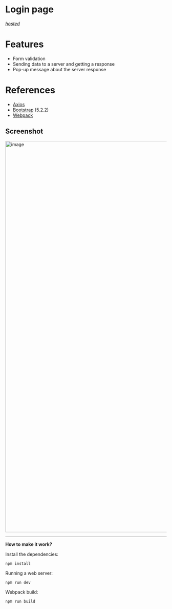 # Login page

[_hosted_](https://login-2603b.web.app)

# Features
- Form validation
- Sending data to a server and getting a response 
- Pop-up message about the server response

# References
- [Axios](https://github.com/axios/axios)
- [Bootstrap](https://getbootstrap.com) (5.2.2)
- [Webpack](https://webpack.js.org)

## Screenshot

<img width="1221" alt="image" src="https://user-images.githubusercontent.com/113831614/217215398-7bc58b5b-1fc8-411b-b121-8955c968e23d.png">

---
**How to make it work?**

Install the dependencies:
```shell
npm install
```
Running a web server:
```shell
npm run dev 
```
Webpack build:
```shell
npm run build 
```

